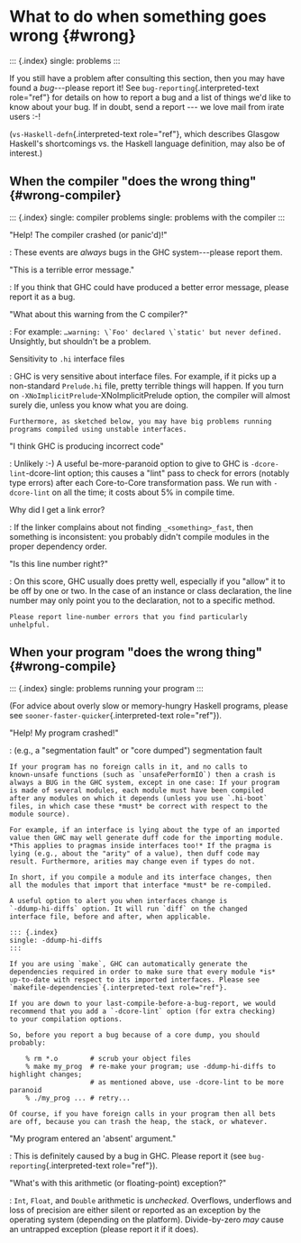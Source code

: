 What to do when something goes wrong {#wrong}
====================================

::: {.index}
single: problems
:::

If you still have a problem after consulting this section, then you may
have found a *bug*---please report it! See
`bug-reporting`{.interpreted-text role="ref"} for details on how to
report a bug and a list of things we\'d like to know about your bug. If
in doubt, send a report --- we love mail from irate users :-!

(`vs-Haskell-defn`{.interpreted-text role="ref"}, which describes
Glasgow Haskell\'s shortcomings vs. the Haskell language definition, may
also be of interest.)

When the compiler "does the wrong thing" {#wrong-compiler}
----------------------------------------

::: {.index}
single: compiler problems single: problems with the compiler
:::

\"Help! The compiler crashed (or panic\'d)!\"

:   These events are *always* bugs in the GHC system---please report
    them.

\"This is a terrible error message.\"

:   If you think that GHC could have produced a better error message,
    please report it as a bug.

\"What about this warning from the C compiler?\"

:   For example:
    `` …warning: \`Foo' declared \`static' but never defined. ``
    Unsightly, but shouldn\'t be a problem.

Sensitivity to `.hi` interface files

:   GHC is very sensitive about interface files. For example, if it
    picks up a non-standard `Prelude.hi` file, pretty terrible things
    will happen. If you turn on `-XNoImplicitPrelude`-XNoImplicitPrelude
    option, the compiler will almost surely die, unless you know what
    you are doing.

    Furthermore, as sketched below, you may have big problems running
    programs compiled using unstable interfaces.

\"I think GHC is producing incorrect code\"

:   Unlikely :-) A useful be-more-paranoid option to give to GHC is
    `-dcore-lint`-dcore-lint option; this causes a "lint" pass to check
    for errors (notably type errors) after each Core-to-Core
    transformation pass. We run with `-dcore-lint` on all the time; it
    costs about 5% in compile time.

Why did I get a link error?

:   If the linker complains about not finding `_<something>_fast`, then
    something is inconsistent: you probably didn\'t compile modules in
    the proper dependency order.

\"Is this line number right?\"

:   On this score, GHC usually does pretty well, especially if you
    \"allow\" it to be off by one or two. In the case of an instance or
    class declaration, the line number may only point you to the
    declaration, not to a specific method.

    Please report line-number errors that you find particularly
    unhelpful.

When your program "does the wrong thing" {#wrong-compile}
----------------------------------------

::: {.index}
single: problems running your program
:::

(For advice about overly slow or memory-hungry Haskell programs, please
see `sooner-faster-quicker`{.interpreted-text role="ref"}).

\"Help! My program crashed!\"

:   (e.g., a \"segmentation fault\" or \"core dumped\") segmentation
    fault

    If your program has no foreign calls in it, and no calls to
    known-unsafe functions (such as `unsafePerformIO`) then a crash is
    always a BUG in the GHC system, except in one case: If your program
    is made of several modules, each module must have been compiled
    after any modules on which it depends (unless you use `.hi-boot`
    files, in which case these *must* be correct with respect to the
    module source).

    For example, if an interface is lying about the type of an imported
    value then GHC may well generate duff code for the importing module.
    *This applies to pragmas inside interfaces too!* If the pragma is
    lying (e.g., about the "arity" of a value), then duff code may
    result. Furthermore, arities may change even if types do not.

    In short, if you compile a module and its interface changes, then
    all the modules that import that interface *must* be re-compiled.

    A useful option to alert you when interfaces change is
    `-ddump-hi-diffs` option. It will run `diff` on the changed
    interface file, before and after, when applicable.

    ::: {.index}
    single: -ddump-hi-diffs
    :::

    If you are using `make`, GHC can automatically generate the
    dependencies required in order to make sure that every module *is*
    up-to-date with respect to its imported interfaces. Please see
    `makefile-dependencies`{.interpreted-text role="ref"}.

    If you are down to your last-compile-before-a-bug-report, we would
    recommend that you add a `-dcore-lint` option (for extra checking)
    to your compilation options.

    So, before you report a bug because of a core dump, you should
    probably:

        % rm *.o        # scrub your object files
        % make my_prog  # re-make your program; use -ddump-hi-diffs to highlight changes;
                        # as mentioned above, use -dcore-lint to be more paranoid
        % ./my_prog ... # retry...

    Of course, if you have foreign calls in your program then all bets
    are off, because you can trash the heap, the stack, or whatever.

\"My program entered an \'absent\' argument.\"

:   This is definitely caused by a bug in GHC. Please report it (see
    `bug-reporting`{.interpreted-text role="ref"}).

\"What\'s with this arithmetic (or floating-point) exception?\"

:   `Int`, `Float`, and `Double` arithmetic is *unchecked*. Overflows,
    underflows and loss of precision are either silent or reported as an
    exception by the operating system (depending on the platform).
    Divide-by-zero *may* cause an untrapped exception (please report it
    if it does).
